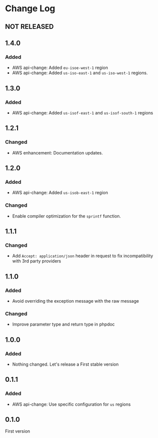 # Change Log

## NOT RELEASED

## 1.4.0

### Added

- AWS api-change: Added `eu-isoe-west-1` region
- AWS api-change: Added `us-iso-east-1` and `us-iso-west-1` regions.

## 1.3.0

### Added

- AWS api-change: Added `us-isof-east-1`  and `us-isof-south-1` regions

## 1.2.1

### Changed

- AWS enhancement: Documentation updates.

## 1.2.0

### Added

- AWS api-change: Added `us-isob-east-1` region

### Changed

- Enable compiler optimization for the `sprintf` function.

## 1.1.1

### Changed

- Add `Accept: application/json` header in request to fix incompatibility with 3rd party providers

## 1.1.0

### Added

- Avoid overriding the exception message with the raw message

### Changed

- Improve parameter type and return type in phpdoc

## 1.0.0

### Added

- Nothing changed. Let's release a First stable version

## 0.1.1

### Added

- AWS api-change: Use specific configuration for `us` regions

## 0.1.0

First version
